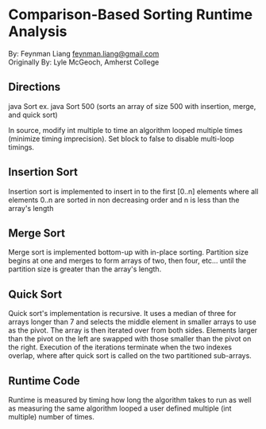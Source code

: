 # Comparison-Based Sorting Runtime Analysis

By: Feynman Liang <feynman.liang@gmail.com>  
Originally By: Lyle McGeoch, Amherst College

## Directions
java Sort <size of array to be sorted>
ex. java Sort 500 (sorts an array of size 500 with insertion, merge,
and quick sort)

In source, modify int multiple to time an algorithm looped multiple times
(minimize timing imprecision). Set block to false to disable
multi-loop timings.

## Insertion Sort
Insertion sort is implemented to insert in to the first [0..n]
elements where all elements 0..n are sorted in non decreasing order
and n is less than the array's length

## Merge Sort
Merge sort is implemented bottom-up with in-place sorting. Partition
size begins at one and merges to form arrays of two, then four,
etc... until the partition size is greater than the array's length.

## Quick Sort
Quick sort's implementation is recursive. It uses a median of three
for arrays longer than 7 and selects the middle element in smaller
arrays to use as the pivot. The array is then iterated over from both
sides. Elements larger than the pivot on the left
are swapped with those smaller than the pivot on the right. Execution
of the iterations terminate when the two indexes overlap, where after
quick sort is called on the two partitioned sub-arrays.

## Runtime Code
Runtime is measured by timing how long the algorithm takes to run as
well as measuring the same algorithm looped a user defined multiple
(int multiple) number of times.
